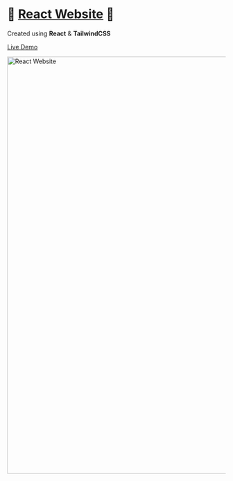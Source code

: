 # :abacus: [React Website](https://sanditzz.github.io/calculator) :abacus:
Created using  **React** & **TailwindCSS**

[Live Demo](https://sanditzz.github.io/calculator)

[<img src="https://sanditzz.github.io/3d-portfolio-po/assets/toolbox-web-377474b1.png" alt="React Website" style="object-fit: cover; width: 100vw; height: auto;">](https://sanditzz.github.io/calculator)
